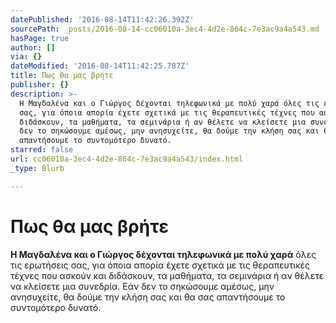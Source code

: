 ```yaml
---
datePublished: '2016-08-14T11:42:26.392Z'
sourcePath: _posts/2016-08-14-cc06010a-3ec4-4d2e-864c-7e3ac9a4a543.md
hasPage: true
author: []
via: {}
dateModified: '2016-08-14T11:42:25.787Z'
title: Πως θα μας βρήτε
publisher: {}
description: >-
  Η Μαγδαλένα και ο Γιώργος δέχονται τηλεφωνικά με πολύ χαρά όλες τις ερωτήσεις
  σας, για όποια απορία έχετε σχετικά με τις θεραπευτικές τέχνες που ασκούν και
  διδάσκουν, τα μαθήματα, τα σεμινάρια ή αν θέλετε να κλείσετε μια συνεδρία. Εάν
  δεν το σηκώσουμε αμέσως, μην ανησυχείτε, θα δούμε την κλήση σας και θα σας
  απαντήσουμε το συντομότερο δυνατό.
starred: false
url: cc06010a-3ec4-4d2e-864c-7e3ac9a4a543/index.html
_type: Blurb

---
```

# Πως θα μας βρήτε

**Η Μαγδαλένα και ο Γιώργος δέχονται τηλεφωνικά με πολύ χαρά** όλες τις ερωτήσεις σας, για όποια απορία έχετε σχετικά με τις θεραπευτικές τέχνες που ασκούν και διδάσκουν, τα μαθήματα, τα σεμινάρια ή αν θέλετε να κλείσετε μια συνεδρία. Εάν δεν το σηκώσουμε αμέσως, μην ανησυχείτε, θα δούμε την κλήση σας και θα σας απαντήσουμε το συντομότερο δυνατό.